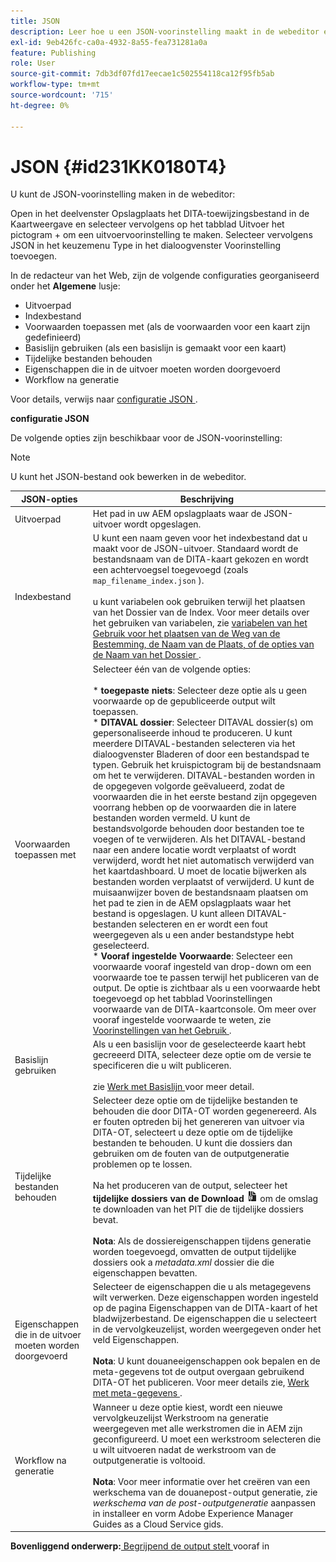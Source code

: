 ```yaml
---
title: JSON
description: Leer hoe u een JSON-voorinstelling maakt in de webeditor en het kaartdashboard. Configureer de JSON-uitvoervoorinstelling in AEM Guides.
exl-id: 9eb426fc-ca0a-4932-8a55-fea731281a0a
feature: Publishing
role: User
source-git-commit: 7db3df07fd17eecae1c502554118ca12f95fb5ab
workflow-type: tm+mt
source-wordcount: '715'
ht-degree: 0%

---
```


# JSON {#id231KK0180T4}

U kunt de JSON-voorinstelling maken in de webeditor:

Open in het deelvenster Opslagplaats het DITA-toewijzingsbestand in de Kaartweergave en selecteer vervolgens op het tabblad Uitvoer het pictogram + om een uitvoervoorinstelling te maken. Selecteer vervolgens JSON in het keuzemenu Type in het dialoogvenster Voorinstelling toevoegen.

In de redacteur van het Web, zijn de volgende configuraties georganiseerd onder het **Algemene** lusje:

- Uitvoerpad
- Indexbestand
- Voorwaarden toepassen met \(als de voorwaarden voor een kaart zijn gedefinieerd\)
- Basislijn gebruiken \(als een basislijn is gemaakt voor een kaart\)
- Tijdelijke bestanden behouden
- Eigenschappen die in de uitvoer moeten worden doorgevoerd
- Workflow na generatie

Voor details, verwijs naar [ configuratie JSON ](#id231KJA00REJ).


**configuratie JSON**

De volgende opties zijn beschikbaar voor de JSON-voorinstelling:

>[!NOTE]
>
> U kunt het JSON-bestand ook bewerken in de webeditor.

| JSON-opties | Beschrijving |
| --- | --- |
| Uitvoerpad | Het pad in uw AEM opslagplaats waar de JSON-uitvoer wordt opgeslagen. |
| Indexbestand | U kunt een naam geven voor het indexbestand dat u maakt voor de JSON-uitvoer. Standaard wordt de bestandsnaam van de DITA-kaart gekozen en wordt een achtervoegsel toegevoegd (zoals `map_filename_index.json` ).<br><br> u kunt variabelen ook gebruiken terwijl het plaatsen van het Dossier van de Index. Voor meer details over het gebruiken van variabelen, zie [ variabelen van het Gebruik voor het plaatsen van de Weg van de Bestemming, de Naam van de Plaats, of de opties van de Naam van het Dossier ](generate-output-use-variables.md#id18BUG70K05Z). |
| Voorwaarden toepassen met | Selecteer één van de volgende opties:<br><br>* **toegepaste niets**: Selecteer deze optie als u geen voorwaarde op de gepubliceerde output wilt toepassen.<br>* **DITAVAL dossier**: Selecteer DITAVAL dossier(s) om gepersonaliseerde inhoud te produceren. U kunt meerdere DITAVAL-bestanden selecteren via het dialoogvenster Bladeren of door een bestandspad te typen. Gebruik het kruispictogram bij de bestandsnaam om het te verwijderen. DITAVAL-bestanden worden in de opgegeven volgorde geëvalueerd, zodat de voorwaarden die in het eerste bestand zijn opgegeven voorrang hebben op de voorwaarden die in latere bestanden worden vermeld. U kunt de bestandsvolgorde behouden door bestanden toe te voegen of te verwijderen. Als het DITAVAL-bestand naar een andere locatie wordt verplaatst of wordt verwijderd, wordt het niet automatisch verwijderd van het kaartdashboard. U moet de locatie bijwerken als bestanden worden verplaatst of verwijderd. U kunt de muisaanwijzer boven de bestandsnaam plaatsen om het pad te zien in de AEM opslagplaats waar het bestand is opgeslagen. U kunt alleen DITAVAL-bestanden selecteren en er wordt een fout weergegeven als u een ander bestandstype hebt geselecteerd.<br>* **Vooraf ingestelde Voorwaarde**: Selecteer een voorwaarde vooraf ingesteld van drop-down om een voorwaarde toe te passen terwijl het publiceren van de output. De optie is zichtbaar als u een voorwaarde hebt toegevoegd op het tabblad Voorinstellingen voorwaarde van de DITA-kaartconsole. Om meer over vooraf ingestelde voorwaarde te weten, zie [ Voorinstellingen van het Gebruik ](generate-output-use-condition-presets.md#id1825FL004PN). |
| Basislijn gebruiken | Als u een basislijn voor de geselecteerde kaart hebt gecreeerd DITA, selecteer deze optie om de versie te specificeren die u wilt publiceren.<br><br> zie [ Werk met Basislijn ](generate-output-use-baseline-for-publishing.md#id1825FI0J0PF) voor meer detail. |
| Tijdelijke bestanden behouden | Selecteer deze optie om de tijdelijke bestanden te behouden die door DITA-OT worden gegenereerd. Als er fouten optreden bij het genereren van uitvoer via DITA-OT, selecteert u deze optie om de tijdelijke bestanden te behouden. U kunt die dossiers dan gebruiken om de fouten van de outputgeneratie problemen op te lossen.<br> <br> Na het produceren van de output, selecteer het **tijdelijke dossiers van de Download** ![ pictogram van de download tijdelijke dossiers ](images/download-temp-files-icon.png) om de omslag te downloaden van het PIT die de tijdelijke dossiers bevat. <br><br> **Nota**: Als de dossiereigenschappen tijdens generatie worden toegevoegd, omvatten de output tijdelijke dossiers ook a *metadata.xml* dossier die die eigenschappen bevatten. |
| Eigenschappen die in de uitvoer moeten worden doorgevoerd | Selecteer de eigenschappen die u als metagegevens wilt verwerken. Deze eigenschappen worden ingesteld op de pagina Eigenschappen van de DITA-kaart of het bladwijzerbestand. De eigenschappen die u selecteert in de vervolgkeuzelijst, worden weergegeven onder het veld Eigenschappen.<br><br>**Nota**: U kunt douaneeigenschappen ook bepalen en de meta-gegevens tot de output overgaan gebruikend DITA-OT het publiceren. Voor meer details zie, [ Werk met meta-gegevens ](metadata-dita.md#id21BJ00QD0XA). |
| Workflow na generatie | Wanneer u deze optie kiest, wordt een nieuwe vervolgkeuzelijst Werkstroom na generatie weergegeven met alle werkstromen die in AEM zijn geconfigureerd. U moet een werkstroom selecteren die u wilt uitvoeren nadat de werkstroom van de outputgeneratie is voltooid.<br><br>**Nota**: Voor meer informatie over het creëren van een werkschema van de douanepost-output generatie, zie _werkschema van de post-outputgeneratie_ aanpassen in installeer en vorm Adobe Experience Manager Guides as a Cloud Service gids. |

**Bovenliggend onderwerp:**[ Begrijpend de output stelt ](generate-output-understand-presets.md) vooraf in
